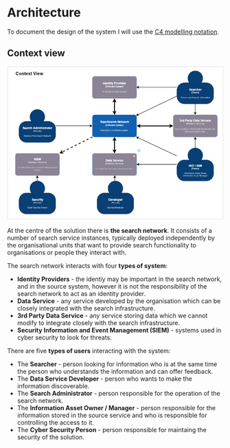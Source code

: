 # Architecture

To document the design of the system I will use the [C4 modelling notation](https://c4model.com/).

## Context view

![Context](./images/c4-context.png)

At the centre of the solution there is **the search network**. It consists of a number of search service instances, typically deployed independently by the organisational units that want to provide search functionality to organisations or people they interact with. 

The search network interacts with four **types of system**:

* **Identity Providers** - the identiy may be important in the search network, and in the source system, however it is not the responsibility of the search network to act as an identity provider. 
* **Data Service** - any service developed by the organisation which can be closely integrated with the search infrastructure.
* **3rd Party Data Service** - any service storing data which we cannot modify to integrate closely with the search infrastructure.
* **Security Information and Event Management (SIEM)** - systems used in cyber security to look for threats.


There are five **types of users** interacting with the system:

* The **Searcher** - person looking for information who is at the same time the person who understands the information and can offer feedback.
* The **Data Service Developer** - person who wants to make the information discoverable. 
* The **Search Administrator** - person responsible for the operation of the search network.
* The **Information Asset Owner / Manager** - person responsible for the information stored in the source service and who is responsible for controlling the access to it. 
* The **Cyber Security Person** - person responsible for maintaing the security of the solution. 

